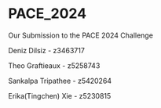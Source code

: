 # PACE_2024
Our Submission to the PACE 2024 Challenge

Deniz Dilsiz - z3463717

Theo Graftieaux - z5258743

Sankalpa Tripathee - z5420264

Erika(Tingchen) Xie - z5230815
